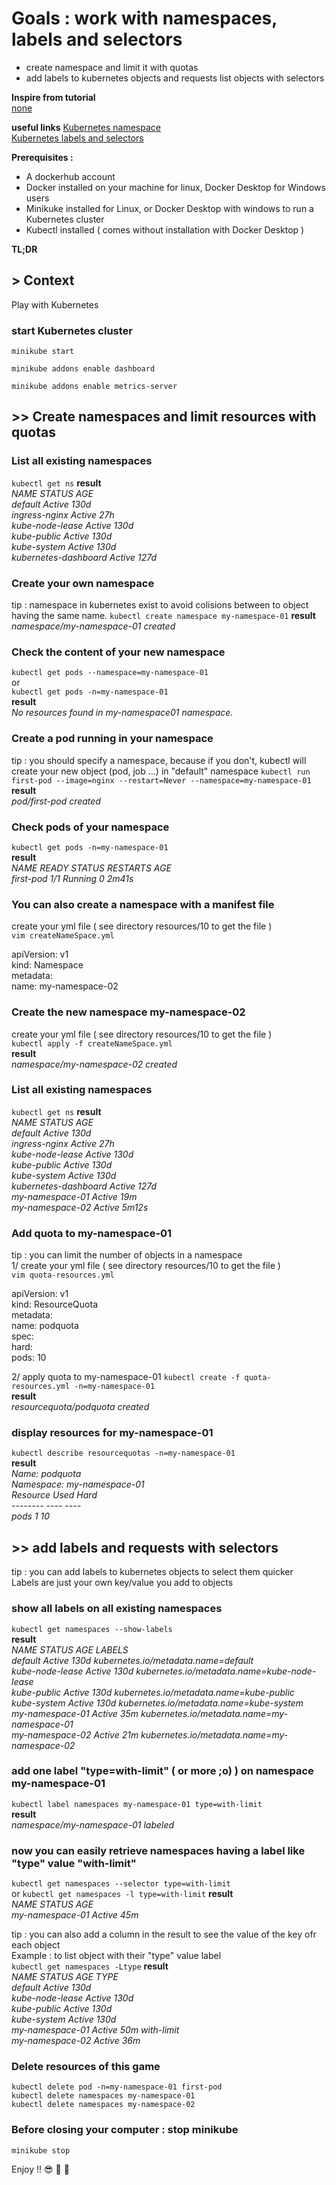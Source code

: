 # Goals : work with namespaces, labels and selectors
- create namespace and limit it with quotas
- add labels to kubernetes objects and requests list objects with selectors

**Inspire from tutorial**  
[none](https://www.google.fr)  

**useful links**
[Kubernetes namespace](https://kubernetes.io/docs/concepts/overview/working-with-objects/namespaces/)  
[Kubernetes labels and selectors](https://kubernetes.io/docs/concepts/overview/working-with-objects/labels/)  

**Prerequisites :**
- A dockerhub account
- Docker installed on your machine for linux, Docker Desktop for Windows users
- Minikuke installed for Linux, or Docker Desktop with windows to run a Kubernetes cluster
- Kubectl installed ( comes without installation with Docker Desktop )
      
**TL;DR**  
## > Context
Play with Kubernetes

### start Kubernetes cluster 
`minikube start`

`minikube addons enable dashboard`

`minikube addons enable metrics-server`


## >> Create namespaces and limit resources with quotas

### List all existing namespaces
`kubectl get ns`
**result**  
*NAME                   STATUS   AGE*  
*default                Active   130d*  
*ingress-nginx          Active   27h*  
*kube-node-lease        Active   130d*  
*kube-public            Active   130d*  
*kube-system            Active   130d*  
*kubernetes-dashboard   Active   127d*  


### Create your own namespace
tip : namespace in kubernetes exist to avoid colisions between to object having the same name.
`kubectl create namespace my-namespace-01`
**result**  
*namespace/my-namespace-01 created*  

### Check the content of your new namespace
`kubectl get pods --namespace=my-namespace-01`  
or  
`kubectl get pods -n=my-namespace-01`  
**result**  
*No resources found in my-namespace01 namespace.*  

### Create a pod running in your namespace
tip : you should specify a namespace, because if you don't, kubectl will create your new object (pod, job ...) in "default" namespace
`kubectl run first-pod --image=nginx --restart=Never --namespace=my-namespace-01`  
**result**  
*pod/first-pod created*  

### Check pods of your namespace
`kubectl get pods -n=my-namespace-01`  
**result**  
*NAME        READY   STATUS    RESTARTS   AGE*  
*first-pod   1/1     Running   0          2m41s*  

### You can also create a namespace with a manifest file
create your yml file ( see directory resources/10 to get the file )  
`vim createNameSpace.yml`  

apiVersion: v1  
kind: Namespace  
metadata:  
  name: my-namespace-02  


### Create the new namespace my-namespace-02
create your yml file ( see directory resources/10 to get the file )  
`kubectl apply -f createNameSpace.yml`  
**result**  
*namespace/my-namespace-02 created*  


### List all existing namespaces
`kubectl get ns`
**result**  
*NAME                   STATUS   AGE*  
*default                Active   130d*  
*ingress-nginx          Active   27h*  
*kube-node-lease        Active   130d*  
*kube-public            Active   130d*  
*kube-system            Active   130d*  
*kubernetes-dashboard   Active   127d*  
*my-namespace-01        Active   19m*  
*my-namespace-02        Active   5m12s*  

### Add quota to my-namespace-01
tip : you can limit the number of objects in a namespace  
1/ create your yml file ( see directory resources/10 to get the file )  
`vim quota-resources.yml`  

apiVersion: v1  
kind: ResourceQuota  
metadata:  
  name: podquota  
spec:  
  hard:  
    pods: 10  
    
2/ apply quota to my-namespace-01
`kubectl create -f quota-resources.yml -n=my-namespace-01`  
**result**  
*resourcequota/podquota created*  


### display resources for my-namespace-01
`kubectl describe resourcequotas -n=my-namespace-01`  
**result**  
*Name:       podquota*  
*Namespace:  my-namespace-01*  
*Resource    Used  Hard*  
*--------    ----  ----*  
*pods        1     10*  


## >> add labels and requests with selectors
tip : you can add labels to kubernetes objects to select them quicker  
Labels are just your own key/value you add to objects  

### show all labels on all existing namespaces
`kubectl get namespaces --show-labels`  
**result**   
*NAME                   STATUS   AGE    LABELS*  
*default                Active   130d   kubernetes.io/metadata.name=default*  
*kube-node-lease        Active   130d   kubernetes.io/metadata.name=kube-node-lease*  
*kube-public            Active   130d   kubernetes.io/metadata.name=kube-public*  
*kube-system            Active   130d   kubernetes.io/metadata.name=kube-system*  
*my-namespace-01        Active   35m    kubernetes.io/metadata.name=my-namespace-01*  
*my-namespace-02        Active   21m    kubernetes.io/metadata.name=my-namespace-02*  


### add one label "type=with-limit" ( or more ;o) ) on namespace my-namespace-01
`kubectl label namespaces my-namespace-01 type=with-limit`  
**result**   
*namespace/my-namespace-01 labeled*  


### now you can easily retrieve namespaces having a label like "type" value "with-limit"
`kubectl get namespaces --selector type=with-limit`  
or
`kubectl get namespaces -l type=with-limit`
**result**   
*NAME              STATUS   AGE*  
*my-namespace-01   Active   45m*  

tip : you can also add a column in the result to see the value of the key ofr each object  
Example : to list object with their "type" value label  
`kubectl get namespaces -Ltype`
**result**   
*NAME                   STATUS   AGE    TYPE*  
*default                Active   130d*   
*kube-node-lease        Active   130d*   
*kube-public            Active   130d*   
*kube-system            Active   130d*   
*my-namespace-01        Active   50m    with-limit*  
*my-namespace-02        Active   36m*    



### Delete resources of this game
`kubectl delete pod -n=my-namespace-01 first-pod`  
`kubectl delete namespaces my-namespace-01`  
`kubectl delete namespaces my-namespace-02`  

### Before closing your computer : stop minikube
`minikube stop`  
 
Enjoy !! :sunglasses: :tropical_drink: :tropical_drink:

